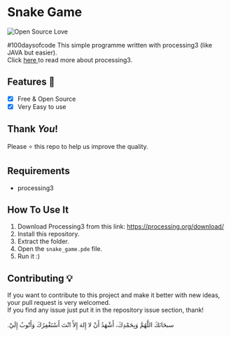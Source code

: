 # Snake Game

![Open Source Love](https://badges.frapsoft.com/os/v1/open-source.svg?v=102)

#100daysofcode This simple programme written with processing3 (like JAVA but easier).<br>
Click <a href="https://processing.org"> here </a> to read more about processing3.

## Features :dart:
* [x] Free & Open Source
* [x] Very Easy to use

## Thank _You_!
Please :star: this repo to help us improve the quality.

## Requirements
* processing3

## How To Use It
1. Download Processing3 from this link: https://processing.org/download/
2. Install this repository.
3. Extract the folder.
4. Open the ```snake_game.pde``` file.
5. Run it :)

## Contributing 💡
If you want to contribute to this project and make it better with new ideas, your pull request is very welcomed.<br>
If you find any issue just put it in the repository issue section, thank!<br><br>
.سبحَانَكَ اللَّهُمَّ وَبِحَمْدِكَ، أَشْهَدُ أَنْ لا إِلهَ إِلأَ انْتَ أَسْتَغْفِرُكَ وَأَتْوبُ إِلَيْ
